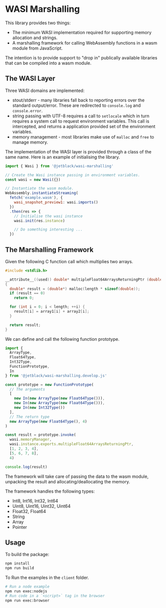 # WASI Marshalling

This library provides two things:

* The minimum WASI implementation required for supporting  memory allocation
  and strings.
* A marshalling framework for calling WebAssembly functions in a wasm module
  from JavaScript.

The intention is to provide support to "drop in" publically available libraries
that can be compiled into a wasm module.

## The WASI Layer

Three WASI domains are implemented:

* stout/stderr - many libraries fall back to reporting errors over the standard
  output/error. These are redirected to `console.log` and `console.error`.
* string passing with UTF-8 requires a call to `setlocale` which in turn
  requires a system call to request environment variables. This call is
  intercepted, and returns a application provided set of the environment
  variables.
* memory management - most libraries make use of `malloc` and `free` to manage
  memory.

The implementation of the WASI layer is provided through a class of the
same name. Here is an example of initialising the library.

```javascript
import { Wasi } from '@jetblack/wasi-marshalling'

// Create the Wasi instance passing in environment variables.
const wasi = new Wasi({})

// Instantiate the wasm module.
WebAssembly.instantiateStreaming(
  fetch('example.wasm'), {
    wasi_snapshot_preview1: wasi.imports()
  })
  .then(res => {
    // Initialise the wasi instance
    wasi.init(res.instance)

    // Do something interesting ...
  })
```

## The Marshalling Framework

Given the following C function call which multiplies two arrays.

```C
#include <stdlib.h>

__attribute__((used)) double* multipleFloat64ArraysReturningPtr (double* array1, double* array2, int length)
{
  double* result = (double*) malloc(length * sizeof(double));
  if (result == 0)
    return 0;

  for (int i = 0; i < length; ++i) {
    result[i] = array1[i] + array2[i];
  }

  return result;
}
```

We can define and call the following function prototype.

```javascript
import {
  ArrayType,
  Float64Type,
  Int32Type,
  FunctionPrototype,
  In
} from '@jetblack/wasi-marshalling.develop.js'

const prototype = new FunctionPrototype(
  // The arguments
  [
    new In(new ArrayType(new Float64Type())),
    new In(new ArrayType(new Float64Type())),
    new In(new Int32Type())
  ],
  // The return type
  new ArrayType(new Float64Type(), 4)
)

const result = prototype.invoke(
  wasi.memoryManager,
  wasi.instance.exports.multipleFloat64ArraysReturningPtr,
  [1, 2, 3, 4],
  [5, 6, 7, 8],
  4)

console.log(result)
```

The framework will take care of passing the data to the wasm module,
unpacking the result and allocating/deallocating the memory.

The framework handles the following types:

* Int8, Int16, Int32, Int64
* Uint8, Uint16, Uint32, Uint64
* Float32, Float64
* String
* Array
* Pointer

## Usage

To build the package:

```bash
npm install
npm run build
```

To Run the examples in the `client` folder.

```bash
# Run a node example
npm run exec:nodejs
# Run code in a `<script>` tag in the browser
npm run exec:browser
```
